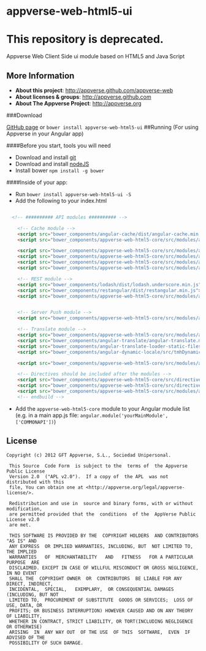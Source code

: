 appverse-web-html5-ui
=====================

<h1><b>This repository is deprecated.</b></h1>

Appverse Web Client Side ui module based on HTML5 and Java Script

## More Information

* **About this project**: <http://appverse.github.com/appverse-web>
* **About licenses & groups**: <http://appverse.github.com>
* **About The Appverse Project**: <http://appverse.org>

###Download

[GitHub page](https://github.com/Appverse/appverse-web-html5-core)
  or
`bower install appverse-web-html5-ui`
##Running (For using Appverse in your Angular app)

####Before you start, tools you will need
* Download and install [git](http://git-scm.com/downloads)
* Download and install [nodeJS](http://nodejs.org/download/)
* Install bower `npm install -g bower`

####Inside of your app:
* Run `bower install appverse-web-html5-ui -S`
* Add the following to your index.html
```html

  <!-- ########## API modules ########## -->

    <!-- Cache module -->
    <script src="bower_components/angular-cache/dist/angular-cache.min.js"></script>
    <script src="bower_components/appverse-web-html5-core/src/modules/api-cache.js"></script>

    <script src="bower_components/appverse-web-html5-core/src/modules/api-configuration.js"></script>
    <script src="bower_components/appverse-web-html5-core/src/modules/api-detection.js"></script>
    <script src="bower_components/appverse-web-html5-core/src/modules/api-logging.js"></script>
    <script src="bower_components/appverse-web-html5-core/src/modules/api-main.js"></script>

    <!-- REST module -->
    <script src="bower_components/lodash/dist/lodash.underscore.min.js"></script>
    <script src="bower_components/restangular/dist/restangular.min.js"></script>
    <script src="bower_components/appverse-web-html5-core/src/modules/api-rest.js"></script>


    <!-- Server Push module -->
    <script src="bower_components/appverse-web-html5-core/src/modules/api-serverpush.js"></script>

    <!-- Translate module -->
    <script src="bower_components/appverse-web-html5-core/src/modules/api-translate.js"></script>
    <script src="bower_components/angular-translate/angular-translate.min.js"></script>
    <script src="bower_components/angular-translate-loader-static-files/angular-translate-loader-static-files.min.js"></script>
    <script src="bower_components/angular-dynamic-locale/src/tmhDynamicLocale.js"></script>

    <script src="bower_components/appverse-web-html5-core/src/modules/api-utils.js"></script>

    <!-- Directives should be included after the modules -->
    <script src="bower_components/appverse-web-html5-core/src/directives/cache-directives.js"></script>
    <script src="bower_components/appverse-web-html5-core/src/directives/rest-directives.js"></script>
    <script src="bower_components/appverse-web-html5-core/src/modules/api-performance.js"></script>
    <!-- endbuild -->    
```

* Add the `appverse-web-html5-core` module to your Angular module list (e.g. in a main app.js file: `angular.module('yourMainModule',['COMMONAPI'])`)


## License

    Copyright (c) 2012 GFT Appverse, S.L., Sociedad Unipersonal.

     This Source  Code Form  is subject to the  terms of  the Appverse Public License 
     Version 2.0  ("APL v2.0").  If a copy of  the APL  was not  distributed with this 
     file, You can obtain one at <http://appverse.org/legal/appverse-license/>.

     Redistribution and use in  source and binary forms, with or without modification, 
     are permitted provided that the  conditions  of the  AppVerse Public License v2.0 
     are met.

     THIS SOFTWARE IS PROVIDED BY THE  COPYRIGHT HOLDERS  AND CONTRIBUTORS "AS IS" AND
     ANY EXPRESS  OR IMPLIED WARRANTIES, INCLUDING, BUT  NOT LIMITED TO,   THE IMPLIED
     WARRANTIES   OF  MERCHANTABILITY   AND   FITNESS   FOR A PARTICULAR  PURPOSE  ARE
     DISCLAIMED. EXCEPT IN CASE OF WILLFUL MISCONDUCT OR GROSS NEGLIGENCE, IN NO EVENT
     SHALL THE  COPYRIGHT OWNER  OR  CONTRIBUTORS  BE LIABLE FOR ANY DIRECT, INDIRECT,
     INCIDENTAL,  SPECIAL,   EXEMPLARY,  OR CONSEQUENTIAL DAMAGES  (INCLUDING, BUT NOT
     LIMITED TO,  PROCUREMENT OF SUBSTITUTE  GOODS OR SERVICES;  LOSS OF USE, DATA, OR
     PROFITS; OR BUSINESS INTERRUPTION) HOWEVER CAUSED AND ON ANY THEORY OF LIABILITY,
     WHETHER IN CONTRACT, STRICT LIABILITY, OR TORT(INCLUDING NEGLIGENCE OR OTHERWISE) 
     ARISING  IN  ANY WAY OUT  OF THE USE  OF THIS  SOFTWARE,  EVEN  IF ADVISED OF THE 
     POSSIBILITY OF SUCH DAMAGE.
